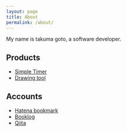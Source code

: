 ```yaml
---
layout: page
title: About
permalink: /about/
---
```


My name is takuma goto, a software developer.

## Products

* [Simple Timer][simple-timer]
* [Drawing tool][drawing-tool]


## Accounts

* [Hatena bookmark][hatena-bookmark]
* [Booklog][booklog]
* [Qiita][qiita]

[drawing-tool]: http://drawingtool.takuma510.org
[simple-timer]: https://github.com/takuma510/simple-timer
[hatena-bookmark]: http://b.hatena.ne.jp/takuma510
[booklog]: http://booklog.jp/users/takuma510
[qiita]: http://qiita.com/takuma510
